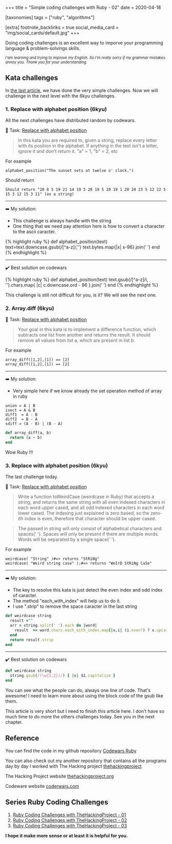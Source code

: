 +++
title = "Simple coding challenges with Ruby - 02"
date = 2020-04-18

[taxonomies]
tags = ["ruby", "algorithms"]

[extra]
footnote_backlinks = true
social_media_card = "img/social_cards/default.jpg"
+++

Doing coding challenges is an excellent way to imporve your programming language & problem-solvings skills.

<sub>_I'am learning and trying to improve my English. So I'm really sorry if my grammar mistakes annoy you. Thank you for your understanding._</sub>

## Kata challenges

In [the last article](/blog/challenges-ruby-01/), we have done the very simple challenges. Now we will challenge in the next level with the 6kyu challenges.

### 1. Replace with alphabet position (6kyu)

All the next challenges have distributed random by codewars.

:bell: Task: [Replace with alphabet position](https://www.codewars.com/kata/546f922b54af40e1e90001da/train/ruby)

> In this kata you are required to, given a string, replace every letter with its position in the alphabet. If anything in the text isn't a letter, ignore it and don't return it.
> "a" = 1, "b" = 2, etc

For example

```
alphabet_position("The sunset sets at twelve o' clock.")
```

Should return

```
Should return "20 8 5 19 21 14 19 5 20 19 5 20 19 1 20 20 23 5 12 22 5 15 3 12 15 3 11" (as a string)
```
---

:arrow_right: My solution:

- This challenge is always handle with the string
- One thing that we need pay attention here is how to convert a character to the ascii caracter.


{% highlight ruby %}
  def alphabet_position(text)
    text=text.downcase.gsub(/[^a-z]/,'')
    text.bytes.map{|x| x-96}.join(' ')
  end
{% endhighlight %}


---

:heavy_check_mark: Best solution on codewars

{% highlight ruby %}
  def alphabet_position(text)
    text.gsub(/[^a-z]/i, '').chars.map{ |c| c.downcase.ord - 96 }.join(' ')
  end
{% endhighlight %}

This challenge is still not difficult for you, is it?
We will see the next one.

### 2. Array.diff (6kyu)

:bell: Task: [Replace with alphabet position](https://www.codewars.com/kata/546f922b54af40e1e90001da/train/ruby)

> Your goal in this kata is to implement a difference function, which subtracts one list from another and returns the result. It should remove all values from list a, which are present in list b.

For example

```
array_diff([1,2],[1]) == [2]
array_diff([1,2],[1]) == [2]
```

---

:arrow_right: My solution:

- Very simple here if we know already the set operation method of array in ruby

```
union = A | B
isect = A & B
diff1  = A - B
diff2  = B - A
sdiff = (A - B) | (B - A)
```

```ruby
def array_diff(a, b)
  return (a - b)
end
```

Wow Ruby !!!

### 3. Replace with alphabet position (6kyu)

The last challenge today.

:bell: Task: [Replace with alphabet position](https://www.codewars.com/kata/546f922b54af40e1e90001da/train/ruby)

> Write a function toWeirdCase (weirdcase in Ruby) that accepts a string, and returns the same string with all even indexed characters in each word upper cased, and all odd indexed characters in each word lower cased. The indexing just explained is zero based, so the zero-ith index is even, therefore that character should be upper cased.

> The passed in string will only consist of alphabetical characters and spaces(' '). Spaces will only be present if there are multiple words. Words will be separated by a single space(' ').

For example

```
weirdcase( "String" )#=> returns "StRiNg"
weirdcase( "Weird string case" );#=> returns "WeIrD StRiNg CaSe"
```

---

:arrow_right: My solution:

- The key to resolve this kata is just detect the even index and odd index of caracter.
- The method "each_with_index" will help us to do it.
- I use ".strip" to remove the space caracter in the last string

```ruby
def weirdcase string
  result =""
  arr = string.split(' ').each do |word|
    result  += word.chars.each_with_index.map{|x,i| (i.even?) ? x.upcase: x.downcase}.join('') + " "
  end
  return result.strip
end
```

---

:heavy_check_mark: Best solution on codewars

```ruby
def weirdcase string
  string.gsub(/(\w{1,2})/) { |s| $1.capitalize }
end
```

You can see what the people can do, always one line of code. That's awesome!
I need to learn more about using the block code of the gsub like them.

This article is very short but I need to finish this article here. I don't have so much time to do more the others challenges today. See you in the next chapter.

## Reference

You can find the code in my github repository <i class="fab fa-github"></i> [Codewars Ruby](https://github.com/tduyng/coding-challenges/tree/master/codewars-ruby)

You can also check out my another repository that contains all the programs day by day I worked with The Hacking project <i class="fab fa-github"></i> [thehackingproject](https://github.com/tduyng/thehackingproject)

The Hacking Project website [thehackingproject.org](https://www.thehackingproject.org/)

Codeware website [coderwars.com](https://codewars.com)

## Series Ruby Coding Challenges

1. [Ruby Coding Challenges with TheHackingProject - 01](/blog/challenges-ruby-01)
2. [Ruby Coding Challenges with TheHackingProject - 02](/blog/challenges-ruby-02)
3. [Ruby Coding Challenges with TheHackingProject - 03](/blog/challenges-ruby-03)

**I hope it make more sense or at least it is helpful for you.**
